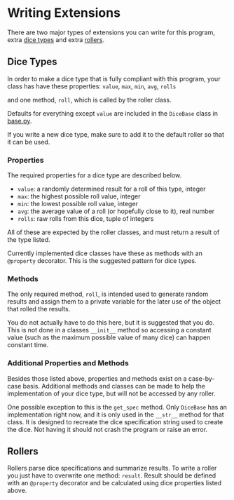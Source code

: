 # Writing Extensions
There are two major types of extensions you can write for this program, extra [dice types][] and extra [rollers][].

[dice types]: [#dice-types]
[rollers]: [#rollers]

## Dice Types
In order to make a dice type that is fully compliant with this program, your class has have these properties: `value`, `max`, `min`, `avg`, `rolls`

and one method, `roll`, which is called by the roller class.

Defaults for everything except `value` are included in the `DiceBase` class in [base.py][base.py].

[base.py]: https://github.com/modimore/Discord-Dice-Bot/blob/master/dice_tools/dice/base.py

If you write a new dice type, make sure to add it to the default roller so that it can be used.

### Properties
The required properties for a dice type are described below.

- `value`: a randomly determined result for a roll of this type, integer
- `max`: the highest possible roll value, integer
- `min`: the lowest possible roll value, integer
- `avg`: the average value of a roll (or hopefully close to it), real number
- `rolls`: raw rolls from this dice, tuple of integers

All of these are expected by the roller classes, and must return a result of the type listed.

Currently implemented dice classes have these as methods with an `@property` decorator. This is the suggested pattern for dice types.

### Methods
The only required method, `roll`, is intended used to generate random results and assign them to a private variable for the later use of the object that rolled the results.

You do not actually have to do this here, but it is suggested that you do. This is not done in a classes `__init__` method so accessing a constant value (such as the maximum possible value of many dice) can happen constant time.

### Additional Properties and Methods
Besides those listed above, properties and methods exist on a case-by-case basis. Additional methods and classes can be made to help the implementation of your dice type, but will not be accessed by any roller.

One possible exception to this is the `get_spec` method. Only `DiceBase` has an implementation right now, and it is only used in the `__str__` method for that class. It is designed to recreate the dice specification string used to create the dice. Not having it should not crash the program or raise an error.

## Rollers
Rollers parse dice specifications and summarize results. To write a roller you just have to overwrite one method: `result`. Result should be defined with an `@property` decorator and be calculated using dice properties listed above.
